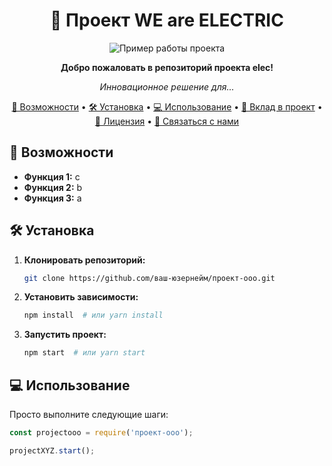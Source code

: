 <h1 align="center">🚀 Проект WE are ELECTRIC</h1>

<p align="center">
  <img src="ссылка на изображение или GIF" alt="Пример работы проекта">
</p>

<p align="center">
  <strong>Добро пожаловать в репозиторий проекта elec!</strong>
</p>

<p align="center">
  <em>Инновационное решение для...</em>
</p>

<p align="center">
  <a href="#-возможности">🚀 Возможности</a> •
  <a href="#-установка">🛠 Установка</a> •
  <a href="#-использование">💻 Использование</a> •
  <a href="#-вклад-в-проект">🤝 Вклад в проект</a> •
  <a href="#-лицензия">📄 Лицензия</a> •
  <a href="#-связаться-с-нами">📧 Связаться с нами</a>
</p>

## 🚀 Возможности

- **Функция 1:** c
- **Функция 2:** b
- **Функция 3:** a

## 🛠 Установка

1. **Клонировать репозиторий:**
    ```bash
    git clone https://github.com/ваш-юзернейм/проект-ooo.git
    ```

2. **Установить зависимости:**
    ```bash
    npm install  # или yarn install
    ```

3. **Запустить проект:**
    ```bash
    npm start  # или yarn start
    ```

## 💻 Использование

Просто выполните следующие шаги:

```javascript
const projectooo = require('проект-ooo');

projectXYZ.start();
